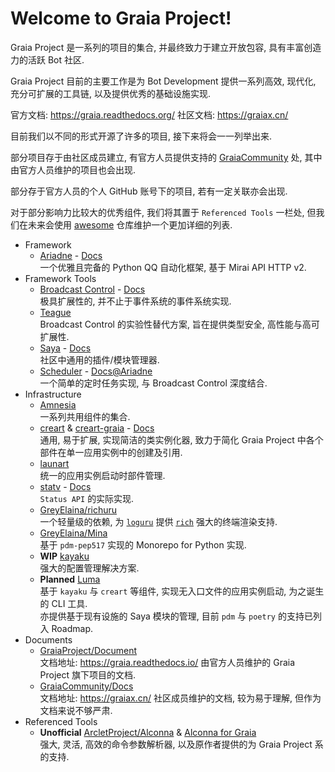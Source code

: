 # Welcome to Graia Project!

Graia Project 是一系列的项目的集合, 并最终致力于建立开放包容, 具有丰富创造力的活跃 Bot 社区.

Graia Project 目前的主要工作是为 Bot Development 提供一系列高效, 现代化, 充分可扩展的工具链,
以及提供优秀的基础设施实现.

官方文档: https://graia.readthedocs.org/
社区文档: https://graiax.cn/

目前我们以不同的形式开源了许多的项目, 接下来将会一一列举出来.

部分项目存于由社区成员建立, 有官方人员提供支持的 [GraiaCommunity](https://github.com/GraiaCommunity) 处,
其中由官方人员维护的项目也会出现.

部分存于官方人员的个人 GitHub 账号下的项目, 若有一定关联亦会出现.

对于部分影响力比较大的优秀组件, 我们将其置于 `Referenced Tools` 一栏处,
但我们在未来会使用 [awesome](https://github.com/GraiaProject/awesome) 仓库维护一个更加详细的列表.

* Framework
  * [Ariadne](https://github.com/GraiaProject/Ariadne) - [Docs](https://graia.readthedocs.io/ariadne)  
    一个优雅且完备的 Python QQ 自动化框架, 基于 Mirai API HTTP v2.
* Framework Tools
  * [Broadcast Control](https://github.com/GraiaProject/BroadcastControl) - [Docs](https://graia.readthedocs.io/broadcast/)  
    极具扩展性的, 并不止于事件系统的事件系统实现.
  * [Teague](https://github.com/GraiaProject/Teague)  
    Broadcast Control 的实验性替代方案, 旨在提供类型安全, 高性能与高可扩展性.
  * [Saya](https://github.com/GraiaProject/Saya) - [Docs](https://graia.readthedocs.io/saya/)  
    社区中通用的插件/模块管理器.
  * [Scheduler](https://github.com/GraiaProject/Scheduler) - [Docs@Ariadne](https://graia.readthedocs.io/ariadne/extra/scheduler/)  
    一个简单的定时任务实现, 与 Broadcast Control 深度结合.
* Infrastructure
  * [Amnesia](https://github.com/GraiaProject/Amnesia)  
    一系列共用组件的集合.
  * [creart](https://github.com/GraiaProject/creart) & [creart-graia](https://github.com/GraiaProject/creart-graia) - [Docs](https://graia.readthedocs.io/other/creart/intro/)  
    通用, 易于扩展, 实现简洁的类实例化器, 致力于简化 Graia Project 中各个部件在单一应用实例中的创建及引用.
  * [launart](https://github.com/GraiaProject/launart)  
    统一的应用实例启动时部件管理.
  * [statv](https://github.com/GraiaProject/statv) - [Docs](https://graia.readthedocs.io/other/statv/)  
    `Status API` 的实际实现.
  * [GreyElaina/richuru](https://github.com/GreyElaina/richuru)  
    一个轻量级的依赖, 为 [`loguru`](https://github.com/Delgan/loguru) 提供 [`rich`](https://github.com/willmcgugan/rich) 强大的终端渲染支持.
  * [GreyElaina/Mina](https://github.com/GreyElaina/Mina)  
    基于 `pdm-pep517` 实现的 Monorepo for Python 实现.
  * **WIP** [kayaku](https://github.com/GraiaProject/kayaku)  
    强大的配置管理解决方案.
  * **Planned** [Luma](https://github.com/GraiaProject/Luma)  
    基于 `kayaku` 与 `creart` 等组件, 实现无入口文件的应用实例启动, 为之诞生的 CLI 工具.  
    亦提供基于现有设施的 Saya 模块的管理, 目前 `pdm` 与 `poetry` 的支持已列入 Roadmap.
* Documents
  * [GraiaProject/Document](https://github.com/GraiaProject/Document)  
    文档地址: https://graia.readthedocs.io/
    由官方人员维护的 Graia Project 旗下项目的文档.
  * [GraiaCommunity/Docs](https://github.com/GraiaCommunity/Docs)  
    文档地址: https://graiax.cn/
    社区成员维护的文档, 较为易于理解, 但作为文档来说不够严肃.
* Referenced Tools
  * **Unofficial** [ArcletProject/Alconna](https://github.com/ArcletProject/Alconna/) & [Alconna for Graia](https://github.com/ArcletProject/Alconna-Graia)  
    强大, 灵活, 高效的命令参数解析器, 以及原作者提供的为 Graia Project 系的支持.
  
